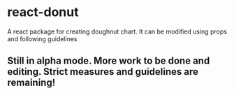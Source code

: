 # react-donut
A react package for creating doughnut chart. It can be modified using props and following guidelines

## Still in alpha mode. More work to be done and editing. Strict measures and guidelines are remaining!
